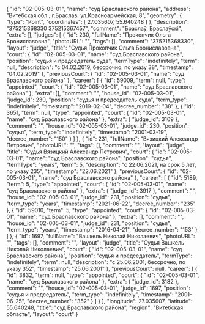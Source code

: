 {
"id": "02-005-03-01",
"name": "суд Браславского района",
"address": "Витебская обл., г.Браслав, ул.Красноармейская, 8",
"geometry": {
"type": "Point",
"coordinates": [
27.035607, 55.640248
]
},
"description": "375215368330 375215367457",
"comment": "Браслаў, Браслаўскі",
"extra": [],
"judges": [
{
"id": 230,
"fullName": "Прокопчик Ольга Брониславовна",
"photoURL": "",
"tags": [],
"comment": "375215368330",
"layout": "judge",
"title": "Судья Прокопчик Ольга Брониславовна",
"court": {
"id": "02-005-03-01",
"name": "суд Браславского района",
"position": "судья и председатель суда",
"termType": "indefinitely",
"term": null,
"description": "c 04.02.2019, бессрочно, по указу 38",
"timestamp": "04.02.2019"
},
"previousCourt": {
"id": "02-005-03-01",
"name": "суд Браславского района"
},
"career": [
{
"id": 59009,
"term": null,
"type": "appointed",
"court": {
"id": "02-005-03-01",
"name": "суд Браславского района"
},
"extra": [],
"comment": "",
"house_id": "02-005-03-01",
"judge_id": 230,
"position": "судья и председатель суда",
"term_type": "indefinitely",
"timestamp": "2019-02-04",
"decree_number": "38"
}, {
"id": 3651,
"term": null,
"type": "appointed",
"court": {
"id": "02-005-03-01",
"name": "суд Браславского района"
},
"extra": {
"judge_id": 3109 },
"comment": "",
"house_id": "02-005-03-01",
"judge_id": 230,
"position": "судья",
"term_type": "indefinitely",
"timestamp": "2001-03-19",
"decree_number": "150"
}
]
}, {
"id": 231,
"fullName": "Вязицкий Александр Петрович",
"photoURL": "",
"tags": [],
"comment": "",
"layout": "judge",
"title": "Судья Вязицкий Александр Петрович",
"court": {
"id": "02-005-03-01",
"name": "суд Браславского района",
"position": "судья",
"termType": "years",
"term": 5,
"description": "c 22.06.2021, на срок 5 лет, по указу 235",
"timestamp": "22.06.2021"
},
"previousCourt": {
"id": "02-005-03-01",
"name": "суд Браславского района"
},
"career": [
{
"id": 5189,
"term": 5,
"type": "appointed",
"court": {
"id": "02-005-03-01",
"name": "суд Браславского района"
},
"extra": {
"judge_id": 3917 },
"comment": "",
"house_id": "02-005-03-01",
"judge_id": 231,
"position": "судья",
"term_type": "years",
"timestamp": "2021-06-22",
"decree_number": "235"
}, {
"id": 59010,
"term": 5,
"type": "appointed",
"court": {
"id": "02-005-03-01",
"name": "суд Браславского района"
},
"extra": [],
"comment": "",
"house_id": "02-005-03-01",
"judge_id": 231,
"position": "судья",
"term_type": "years",
"timestamp": "2016-04-21",
"decree_number": "153"
}
]
}, {
"id": 1697,
"fullName": "Вашкель Николай Николаевич",
"photoURL": "",
"tags": [],
"comment": "",
"layout": "judge",
"title": "Судья Вашкель Николай Николаевич",
"court": {
"id": "02-005-03-01",
"name": "суд Браславского района",
"position": "судья и председатель",
"termType": "indefinitely",
"term": null,
"description": "c 25.06.2001, бессрочно, по указу 352",
"timestamp": "25.06.2001"
},
"previousCourt": null,
"career": [
{
"id": 3832,
"term": null,
"type": "appointed",
"court": {
"id": "02-005-03-01",
"name": "суд Браславского района"
},
"extra": {
"judge_id": 3182 },
"comment": "",
"house_id": "02-005-03-01",
"judge_id": 1697,
"position": "судья и председатель",
"term_type": "indefinitely",
"timestamp": "2001-06-25",
"decree_number": "352"
}
]
}
],
"longitude": 27.035607,
"latitude": 55.640248,
"title": "суд Браславского района",
"region": "Витебская область",
"layout": "court"
}

